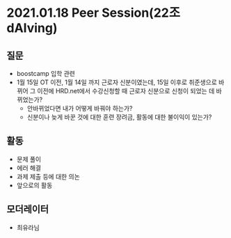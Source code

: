 # 2021.01.18 Peer Session(22조 dAIving)

## 질문

- boostcamp 입학 관련
- 1월 15일 OT 이전, 1월 14일 까지 근로자 신분이였는데, 15일 이후로 취준생으로 바뀌어 그 이전에 HRD.net에서 수강신청할 때 근로자 신분으로 신청이 되었는 데 바뀌었는가?
  - 안바뀌었다면 내가 어떻게 바꿔야 하는가?
  - 신분이나 늦게 바꾼 것에 대한 훈련 장려금, 활동에 대한 불이익이 있는가?
## 활동
- 문제 풀이
- 에러 해결
- 과제 제출 등에 대한 의논
- 앞으로의 활동

## 모더레이터

- 최유라님
